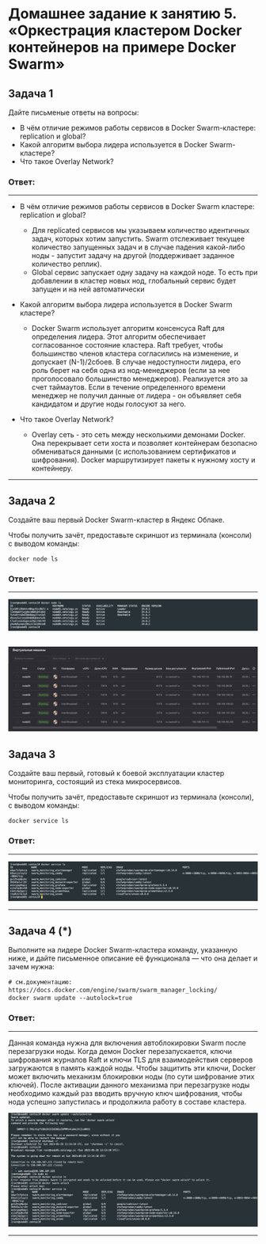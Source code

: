 # Домашнее задание к занятию 5. «Оркестрация кластером Docker контейнеров на примере Docker Swarm»


## Задача 1

Дайте письменые ответы на вопросы:

- В чём отличие режимов работы сервисов в Docker Swarm-кластере: replication и global?
- Какой алгоритм выбора лидера используется в Docker Swarm-кластере?
- Что такое Overlay Network?

### Ответ:

---
- В чём отличие режимов работы сервисов в Docker Swarm кластере: replication и global?
    - Для replicated сервисов мы указываем количество идентичных задач, которых хотим запустить. Swarm отслеживает текущее количество запущенных задач и в случае падения какой-либо ноды - запустит задачу на другой (поддерживает заданное количество реплик).
    - Global сервис запускает одну задачу на каждой ноде. То есть при добавлении в кластер новых нод, глобальный сервис будет запущен и на ней автоматически

- Какой алгоритм выбора лидера используется в Docker Swarm кластере?
    - Docker Swarm использует алгоритм консенсуса Raft для определения лидера. Этот алгоритм обеспечивает согласованное состояние кластера. Raft требует, чтобы большинство членов кластера согласились на изменение, и допускает (N-1)/2сбоев. В случае недоступности лидера, его роль берет на себя одна из нод-менеджеров (если за нее проголосовало большинство менеджеров). Реализуется это за счет таймаутов. Если в течение определенного времени менеджер не получил данные от лидера - он объявляет себя кандидатом и другие ноды голосуют за него.

- Что такое Overlay Network?
    - Overlay сеть - это сеть между несколькими демонами Docker. Она перекрывает сети хоста и позволяет контейнерам безопасно обмениваться данными (с использованием сертификатов и шифрования). Docker маршрутизирует пакеты к нужному хосту и контейнеру.

---

## Задача 2

Создайте ваш первый Docker Swarm-кластер в Яндекс Облаке.

Чтобы получить зачёт, предоставьте скриншот из терминала (консоли) с выводом команды:
```
docker node ls
```

### Ответ:

---
![swarm-1](assets/img/swarm-1.png)

![yc-claster](assets/img/yc-claster.png)
---

## Задача 3

Создайте ваш первый, готовый к боевой эксплуатации кластер мониторинга, состоящий из стека микросервисов.

Чтобы получить зачёт, предоставьте скриншот из терминала (консоли), с выводом команды:
```
docker service ls
```

### Ответ:

---
![swarm-2](assets/img/swarm-2.png)

---

## Задача 4 (*)

Выполните на лидере Docker Swarm-кластера команду, указанную ниже, и дайте письменное описание её функционала — что она делает и зачем нужна:
```
# см.документацию: https://docs.docker.com/engine/swarm/swarm_manager_locking/
docker swarm update --autolock=true
```

### Ответ:

---
Данная команда нужна для включения автоблокировки Swarm после перезагрузки ноды.
Когда демон Docker перезапускается, ключи шифрования журналов Raft и ключи TLS для взаимодействия серверов загружаются в память каждой ноды. Чтобы защитить эти ключи, Docker может включить механизм блокировки ноды (по сути шифрование этих ключей).
После активации данного механизма при перезагрузке ноды необходимо каждый раз вводить вручную ключ шифрования, чтобы нода успешно запустилась и продолжила работу в составе кластера.

![swarm-3](assets/img/swarm-3.png)

---

